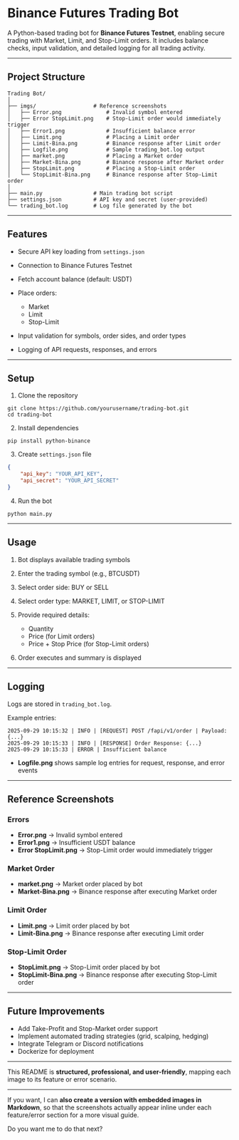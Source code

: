 # Binance Futures Trading Bot

A Python-based trading bot for **Binance Futures Testnet**, enabling secure trading with Market, Limit, and Stop-Limit orders. It includes balance checks, input validation, and detailed logging for all trading activity.

---

## Project Structure

```
Trading Bot/
│
├── imgs/                  # Reference screenshots
│   ├── Error.png              # Invalid symbol entered
│   ├── Error StopLimit.png    # Stop-Limit order would immediately trigger
│   ├── Error1.png             # Insufficient balance error
│   ├── Limit.png              # Placing a Limit order
│   ├── Limit-Bina.png         # Binance response after Limit order
│   ├── Logfile.png            # Sample trading_bot.log output
│   ├── market.png             # Placing a Market order
│   ├── Market-Bina.png        # Binance response after Market order
│   ├── StopLimit.png          # Placing a Stop-Limit order
│   └── StopLimit-Bina.png     # Binance response after Stop-Limit order
│
├── main.py                # Main trading bot script
├── settings.json          # API key and secret (user-provided)
└── trading_bot.log        # Log file generated by the bot
```

---

## Features

* Secure API key loading from `settings.json`
* Connection to Binance Futures Testnet
* Fetch account balance (default: USDT)
* Place orders:

  * Market
  * Limit
  * Stop-Limit
* Input validation for symbols, order sides, and order types
* Logging of API requests, responses, and errors

---

## Setup

1. Clone the repository

```
git clone https://github.com/yourusername/trading-bot.git
cd trading-bot
```

2. Install dependencies

```
pip install python-binance
```

3. Create `settings.json` file

```json
{
    "api_key": "YOUR_API_KEY",
    "api_secret": "YOUR_API_SECRET"
}
```

4. Run the bot

```
python main.py
```

---

## Usage

1. Bot displays available trading symbols

2. Enter the trading symbol (e.g., BTCUSDT)

3. Select order side: BUY or SELL

4. Select order type: MARKET, LIMIT, or STOP-LIMIT

5. Provide required details:

   * Quantity
   * Price (for Limit orders)
   * Price + Stop Price (for Stop-Limit orders)

6. Order executes and summary is displayed

---

## Logging

Logs are stored in `trading_bot.log`.

Example entries:

```
2025-09-29 10:15:32 | INFO | [REQUEST] POST /fapi/v1/order | Payload: {...}
2025-09-29 10:15:33 | INFO | [RESPONSE] Order Response: {...}
2025-09-29 10:15:33 | ERROR | Insufficient balance
```

* **Logfile.png** shows sample log entries for request, response, and error events

---

## Reference Screenshots

### Errors

* **Error.png** → Invalid symbol entered
* **Error1.png** → Insufficient USDT balance
* **Error StopLimit.png** → Stop-Limit order would immediately trigger

### Market Order

* **market.png** → Market order placed by bot
* **Market-Bina.png** → Binance response after executing Market order

### Limit Order

* **Limit.png** → Limit order placed by bot
* **Limit-Bina.png** → Binance response after executing Limit order

### Stop-Limit Order

* **StopLimit.png** → Stop-Limit order placed by bot
* **StopLimit-Bina.png** → Binance response after executing Stop-Limit order

---

## Future Improvements

* Add Take-Profit and Stop-Market order support
* Implement automated trading strategies (grid, scalping, hedging)
* Integrate Telegram or Discord notifications
* Dockerize for deployment

---

This README is **structured, professional, and user-friendly**, mapping each image to its feature or error scenario.

---

If you want, I can **also create a version with embedded images in Markdown**, so that the screenshots actually appear inline under each feature/error section for a more visual guide.

Do you want me to do that next?
